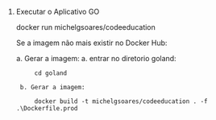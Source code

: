 1. Executar o Aplicativo GO

    docker run michelgsoares/codeeducation

    Se a imagem não mais existir no Docker Hub:

    a. Gerar a imagem: 
        a. entrar no diretorio goland:

            cd goland
            
        b. Gerar a imagem:
        
            docker build -t michelgsoares/codeeducation . -f .\Dockerfile.prod
            